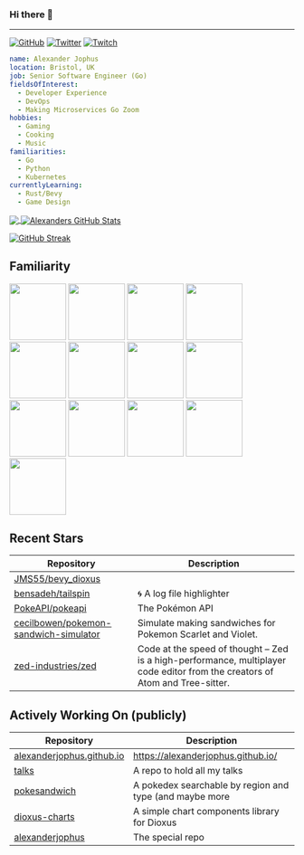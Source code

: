 ### Hi there 👋

---

<a href="https://github.com/alexanderjophus"><img src="https://img.shields.io/github/followers/alexanderjophus.svg?label=GitHub&style=social" alt="GitHub"></a>
<a href="https://twitter.com/AlexanderJophus"><img src="https://img.shields.io/twitter/follow/AlexanderJophus?label=Twitter&style=social" alt="Twitter"></a>
<a href="https://twitch.tv/dejophus"><img src="https://img.shields.io/twitch/status/dejophus?style=social" alt="Twitch"></a>

```yaml
name: Alexander Jophus
location: Bristol, UK
job: Senior Software Engineer (Go)
fieldsOfInterest:
  - Developer Experience
  - DevOps
  - Making Microservices Go Zoom
hobbies:
  - Gaming
  - Cooking
  - Music
familiarities:
  - Go
  - Python
  - Kubernetes
currentlyLearning:
  - Rust/Bevy
  - Game Design

```

<a href="https://github.com/alexanderjophus/alexanderjophus">
  <img align="center" src="https://github-readme-stats-git-masterrstaa-rickstaa.vercel.app/api/top-langs?username=alexanderjophus&hide=java,html,tex&langs_count=3&theme=vision-friendly-dark" />
</a>
<a href="https://github.com/alexanderjophus/alexanderjophus">
  <img align="center" src="https://github-readme-stats-git-masterrstaa-rickstaa.vercel.app/api?username=alexanderjophus&show_icons=true&line_height=27&count_private=true&theme=vision-friendly-dark" alt="Alexanders GitHub Stats" />
</a>

[![GitHub Streak](http://github-readme-streak-stats.herokuapp.com?user=alexanderjophus&theme=dark&hide_border=true)](https://git.io/streak-stats)

## Familiarity
<div class="row">
  <img height="100" src="https://cdn.jsdelivr.net/gh/devicons/devicon/icons/go/go-original-wordmark.svg" />
  <img height="100" src="https://cdn.jsdelivr.net/gh/devicons/devicon/icons/rust/rust-plain.svg" />
  <img height="100" src="https://cdn.jsdelivr.net/gh/devicons/devicon/icons/python/python-original.svg" />
  <img height="100" src="https://cdn.jsdelivr.net/gh/devicons/devicon/icons/googlecloud/googlecloud-original.svg" />
  <img height="100" src="https://cdn.jsdelivr.net/gh/devicons/devicon/icons/amazonwebservices/amazonwebservices-original.svg" />
  <img height="100" src="https://cdn.jsdelivr.net/gh/devicons/devicon/icons/kubernetes/kubernetes-plain.svg" />
  <img height="100" src="https://cdn.jsdelivr.net/gh/devicons/devicon/icons/postgresql/postgresql-original.svg" />
  <img height="100" src="https://cdn.jsdelivr.net/gh/devicons/devicon/icons/github/github-original.svg" />
  <img height="100" src="https://cdn.jsdelivr.net/gh/devicons/devicon/icons/git/git-original.svg" />
  <img height="100" src="https://cdn.jsdelivr.net/gh/devicons/devicon/icons/hugo/hugo-original.svg" />
  <img height="100" src="https://cdn.jsdelivr.net/gh/devicons/devicon/icons/latex/latex-original.svg" />
  <img height="100" src="https://cdn.jsdelivr.net/gh/devicons/devicon/icons/terraform/terraform-original.svg" />
  <img height="100" src="https://cdn.jsdelivr.net/gh/devicons/devicon/icons/blender/blender-original.svg" />
</div>

## Recent Stars
| Repository | Description |
|---|---|
| [JMS55/bevy_dioxus](https://www.github.com/JMS55/bevy_dioxus) |  |
| [bensadeh/tailspin](https://www.github.com/bensadeh/tailspin) | 🌀 A log file highlighter |
| [PokeAPI/pokeapi](https://www.github.com/PokeAPI/pokeapi) | The Pokémon API |
| [cecilbowen/pokemon-sandwich-simulator](https://www.github.com/cecilbowen/pokemon-sandwich-simulator) | Simulate making sandwiches for Pokemon Scarlet and Violet. |
| [zed-industries/zed](https://www.github.com/zed-industries/zed) | Code at the speed of thought – Zed is a high-performance, multiplayer code editor from the creators of Atom and Tree-sitter. |

## Actively Working On (publicly)
| Repository | Description |
|---|---|
| [alexanderjophus.github.io](https://www.github.com/alexanderjophus/alexanderjophus.github.io) | https://alexanderjophus.github.io/ |
| [talks](https://www.github.com/alexanderjophus/talks) | A repo to hold all my talks |
| [pokesandwich](https://www.github.com/alexanderjophus/pokesandwich) | A pokedex searchable by region and type (and maybe more |
| [dioxus-charts](https://www.github.com/alexanderjophus/dioxus-charts) | A simple chart components library for Dioxus |
| [alexanderjophus](https://www.github.com/alexanderjophus/alexanderjophus) | The special repo |
